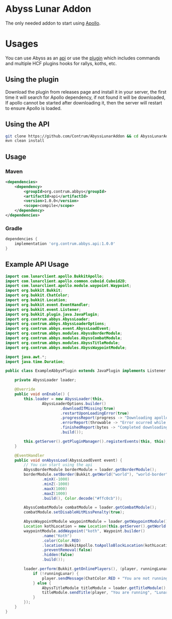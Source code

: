 # Abyss Lunar Addon
The only needed addon to start using [Apollo](https://github.com/LunarClient/Apollo).

# Usages
You can use Abyss as an [api](https://github.com/Contrum/AbyssLunarAddon/api)
or use the [plugin](https://github.com/Contrum/AbyssLunarAddon/plugin) which includes
commands and multiple HCF plugins hooks for rallys, koths, etc.

## Using the plugin
Download the plugin from releases page and install it in your server,
the first time it will search for Apollo dependency, if not found it will be downloaded,
If apollo cannot be started after downloading it, then the server will restart to ensure
Apollo is loaded.

## Using the API
```bash
git clone https://github.com/Contrum/AbyssLunarAddon && cd AbyssLunarAddon
mvn clean install
```
## Usage
### Maven
```xml
<dependencies>
    <dependency>
        <groupId>org.contrum.abbys</groupId>
        <artifactId>api</artifactId>
        <version>1.0.0</version>
        <scope>compile</scope>
    </dependency>
</dependencies>
```

### Gradle
```groovy
dependencies {
    implementation 'org.contrum.abbys.api:1.0.0'
}
```

## Example API Usage
```java
import com.lunarclient.apollo.BukkitApollo;
import com.lunarclient.apollo.common.cuboid.Cuboid2D;
import com.lunarclient.apollo.module.waypoint.Waypoint;
import org.bukkit.Bukkit;
import org.bukkit.ChatColor;
import org.bukkit.Location;
import org.bukkit.event.EventHandler;
import org.bukkit.event.Listener;
import org.bukkit.plugin.java.JavaPlugin;
import org.contrum.abbys.AbyssLoader;
import org.contrum.abbys.AbyssLoaderOptions;
import org.contrum.abbys.event.AbyssLoadEvent;
import org.contrum.abbys.modules.AbyssBorderModule;
import org.contrum.abbys.modules.AbyssCombatModule;
import org.contrum.abbys.modules.AbyssTitleModule;
import org.contrum.abbys.modules.AbyssWaypointModule;

import java.awt.*;
import java.time.Duration;

public class ExampleAbbysPlugin extends JavaPlugin implements Listener {

    private AbyssLoader loader;

    @Override
    public void onEnable() {
        this.loader = new AbyssLoader(this,
                AbyssLoaderOptions.builder()
                        .downloadIfMissing(true)
                        .restartUponLoadingError(true)
                        .progressReport(progress -> "Downloading apollo-bukkit... (" + progress + "%/100%)")
                        .errorReport(throwable -> "Error ocurred while downloading apollo-bukkit, " + throwable.getLocalizedMessage())
                        .finishedReport(bytes -> "Completed downloading apollo-bukkit, attempting to initiate the plugin restarting the server..")
                        .build());

        this.getServer().getPluginManager().registerEvents(this, this);
    }

    @EventHandler
    public void onAbyssLoad(AbyssLoadEvent event) {
        // You can start using the api
        AbyssBorderModule borderModule = loader.getBorderModule();
        borderModule.setBorder(Bukkit.getWorld("world"), "world-border", Cuboid2D.builder()
                .minX(-1000)
                .minZ(-1000)
                .maxX(1000)
                .maxZ(1000)
                .build(), Color.decode("#ffc0cb"));

        AbyssCombatModule combatModule = loader.getCombatModule();
        combatModule.setDisableHitMissPenalty(true);

        AbyssWaypointModule waypointModule = loader.getWaypointModule();
        Location kothLocation = new Location(this.getServer().getWorld("world"), 1500, 64, 1500);
        waypointModule.addWaypoint("koth", Waypoint.builder()
                .name("Koth")
                .color(Color.RED)
                .location(BukkitApollo.toApolloBlockLocation(kothLocation))
                .preventRemoval(false)
                .hidden(false)
                .build());

        loader.perform(Bukkit.getOnlinePlayers(), (player, runningLunar) -> {
            if (!runningLunar) {
                player.sendMessage(ChatColor.RED + "You are not running Lunar Client, please consider using it to improve your experience.");
            } else {
                AbyssTitleModule titleModule = loader.getTitleModule();
                titleModule.sendTitle(player, "You are running", "Lunar Client!", Duration.ofSeconds(1), Duration.ofSeconds(1), Duration.ofSeconds(1), 1.0f);
            }
        });
    }
}
```